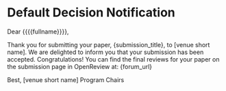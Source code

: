 # Default Decision Notification

Dear \{{\{{fullname\}}\}},

Thank you for submitting your paper, {submission\_title}, to \[venue short name]. We are delighted to inform you that your submission has been accepted. Congratulations! You can find the final reviews for your paper on the submission page in OpenReview at: {forum\_url}

Best, \[venue short name] Program Chairs
